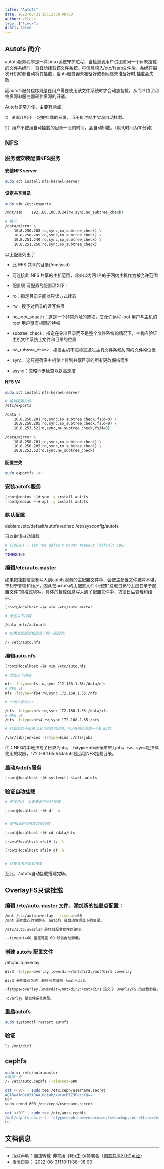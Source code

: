 ```yaml
---
title: "Autofs"
date: 2022-08-31T10:11:38+08:00
author: v2less
tags: ["linux"]
draft: false
---
```


## Autofs 简介

autofs服务程序是一种Linux系统守护进程，当检测到用户试图访问一个尚未挂载的文件系统时，将自动挂载该文件系统。将信息填入/etc/fstab文件后，系统在每次开机时都自动将其挂载，当nfs服务器未准备好或者网络未准备好时,挂载会失败.

而autofs服务程序则是在用户需要使用该文件系统时才会动态挂载，从而节约了网络资源和服务器硬件资源的开销。

Autofs非常方便，主要有两点：

1）设置开机不一定要挂载的目录，当用的时候才实现自动挂载。

2）用户不使用自动挂载的目录一段的时间，会自动卸载。（默认时间为10分钟）

## NFS
### 服务器安装配置NFS服务
#### 安装NFS server
```bash
sudo apt install nfs-kernel-server
```
#### 设定共享目录
```bash
sudo vim /etc/exports

/mnt/ssd	192.168.100.0/24(rw,sync,no_subtree_check)

# 换行
/data/mirror \
    10.8.250.208(ro,sync,no_subtree_check) \
    10.8.250.209(ro,sync,no_subtree_check) \
    10.8.251.249(ro,sync,no_subtree_check) \
    10.8.251.250(ro,sync,no_subtree_check)
```

以上配置列出了

- 此 NFS 共享的目录(/mnt/ssd)
- 可连接此 NFS 共享的主机范围，此处以内网 IP 的子网内主机作为被允许范围
- 配置项
可配置的配置项如下：

- ro：指定目录只能以只读方式挂载
- rw：授予对目录的读写权限
- no_root_squash：这是一个非常危险的选项，它允许远程 root 用户与主机的 root 用户享有相同的特权
- subtree_check：指定在导出目录而不是整个文件系统的情况下，主机应验证主机文件系统上文件和目录的位置
- no_subtree_check：指定主机不应检查通过主机文件系统访问的文件的位置
- sync：这只是确保主机使上传到共享目录的所有更改保持同步
- async：忽略同步检查以提高速度

#### NFS V4
```bash
sudo apt install nfs-kernel-server

# 编辑配置文件
/etc/exports

/data \
    10.8.250.201(ro,sync,no_subtree_check,fsid=0) \
    10.8.250.205(ro,sync,no_subtree_check,fsid=0) \
    10.8.253.52(ro,sync,no_subtree_check,fsid=0)

/data/mirror \
    10.8.250.201(ro,sync,no_subtree_check) \
    10.8.250.205(ro,sync,no_subtree_check) \
    10.8.253.52(ro,sync,no_subtree_check)
```
#### 配置生效
```bash
sudo exportfs -ar
```
### 安装autofs服务
```bash
[root@centos ~]# yum -y install autofs
[root@debian ~]# apt -y install autofs
```

### 默认配置

debian: /etc/default/autofs
redhat: /etc/sysconfig/autofs

可以取消自动卸载
```bash
# TIMEOUT - set the default mount timeout (default 600).
#
TIMEOUT=0
```

### 编辑/etc/auto.master

如果把挂载信息都写入到autofs服务的主配置文件中，会使主配置文件臃肿不堪，不利于管理和维护。因此在autofs的主配置文件中按照"挂载目录的上层目录子配置文件"的格式填写，具体的挂载信息写入到子配置文件中，方便日后管理和维护。

```bash
[root@localhost ~]# vim /etc/auto.master

# 添加以下内容

/data /etc/auto.nfs

# 如果想挂载到根目录下的一级目录:

/- /etc/auto.nfs
```

### 编辑auto.nfs

```bash
[root@localhost ~]# vim /etc/auto.nfs

# 添加以下内容

nfs -fstype=nfs,rw,sync 172.168.1.65:/data/nfs
# NFS V4
nfs -fstype=nfs4,rw,sync 172.168.1.65:/nfs

# 一级目录则为:

/nfs -fstype=nfs,rw,sync 172.168.1.65:/data/nfs
# NFS V4
/nfs -fstype=nfs4,rw,sync 172.168.1.65:/nfs

# 挂载后的子目录,bind到其他目录,可以再继续添加一行bind的

/var/lib/jenkins -fstype=bind :/nfs/jobs
```

注：NFS的本地挂载子目录为nfs，-fstype=nfs表示类型为nfs，rw、sync是挂载使用的权限，172.168.1.65:/data/nfs是远程NFS挂载目录。

### 启动Autofs服务

```bash
[root@localhost ~]# systemctl start autofs
```

### 验证自动挂载

```bash
# 先使用df -h查看是否已经挂载

[root@localhost ~]# df -h


# 使用cd命令触发自动挂载

[root@localhost ~]# cd /data/nfs

[root@localhost nfs]# ls -l

[root@localhost nfs]# df -h


# 结果显示已自动挂载
```

至此，Autofs自动挂载搭建完毕。

## OverlayFS只读挂载

### 编辑 /etc/auto.master 文件，添加新的挂载点配置：
```bash
/mnt /etc/auto.overlay --timeout=60
/mnt 是挂载点的根路径，autofs 会自动管理其下的目录。

/etc/auto.overlay 是挂载配置文件的路径。

--timeout=60 指定闲置 60 秒后自动卸载。
```

### 创建 autofs 配置文件
/etc/auto.overlay
```bash
dir3 -fstype=overlay,lowerdir=/mnt/dir2:/mnt/dir1 :overlay

dir3 是挂载点名称，最终会挂载到 /mnt/dir3。

-fstype=overlay,lowerdir=/mnt/dir2:/mnt/dir1 定义了 OverlayFS 的挂载参数。

:overlay 是文件系统类型。
```

### 重启autofs
```bash
sudo systemctl restart autofs
```
### 验证
```bash
ls /mnt/dir3
```
## cephfs

```bash
sudo vi /etc/auto.master
#增加一行
/- /etc/auto.cephfs --timeout=600

cat <<EOF | sudo tee /etc/ceph/username.secret
AQARwAloOz03ARAAiHqiWb/xvCacMlZ9PecpYQ==
EOF
sudo chmod 600 /etc/ceph/username.secret

cat <<EOF | sudo tee /etc/auto.cephfs
/mnt/cephfs-daily-t -fstype=ceph,name=username,fs=backup,secretfile=/etc/ceph/username.secret 10.8.118.220:6789,10.8.118.221:6789,10.8.118.222:6789:/volumes/username/username/3aefed6a-56c7-486b-b30d-a0bb327ed06d
EOF
```



## 文档信息
---
- 版权声明：自由转载-非商用-非衍生-保持署名（[创意共享3.0许可证](https://creativecommons.org/licenses/by-nc-nd/3.0/deed.zh)）
- 发表日期： 2022-08-31T10:11:38+08:00
